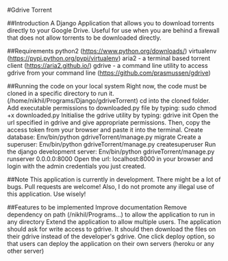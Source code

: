 #Gdrive Torrent

##Introduction
A Django Application that allows you to download torrents directly to your Google Drive. Useful for use when you are behind a firewall that does not allow torrents to be downloaded directly.

##Requirements
python2 (https://www.python.org/downloads/)
virtualenv (https://pypi.python.org/pypi/virtualenv)
aria2 - a terminal based torrent client (https://aria2.github.io/)
gdrive - a command line utility to access gdrive from your command line (https://github.com/prasmussen/gdrive)

##Running the code on your local system
Right now, the code must be cloned in a specific directory to run it. (/home/nikhil/Programs/Django/gdriveTorrent)
cd into the cloned folder.
Add executable permissions to downloaded.py file by typing:
    sudo chmod +x downloaded.py
Initialise the gdrive utility by typing:
    gdrive init
Open the url specified in gdrive and give appropriate permissions. Then, copy the access token from your browser and paste it into the terminal.
Create database:
    Env/bin/python gdriveTorrent/manage.py migrate
Create a superuser:
    Env/bin/python gdriveTorrent/manage.py createsuperuser
Run the django development server:
    Env/bin/python gdriveTorrent/manage.py runserver 0.0.0.0:8000
Open the url: localhost:8000 in your browser and login with the admin credentials you just created.

##Note
This application is currently in development. There might be a lot of bugs.
Pull requests are welcome!
Also, I do not promote any illegal use of this application. Use wisely!

##Features to be implemented
Improve documentation
Remove dependency on path (/nikhil/Programs...) to allow the application to run in any directory
Extend the application to allow multiple users. The application should ask for write access to gdrive. It should then download the files on their gdrive instead of the developer's gdrive.
One click deploy option, so that users can deploy the application on their own servers (heroku or any other server)
